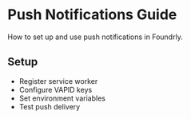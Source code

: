 # Push Notifications Guide

How to set up and use push notifications in Foundrly.

## Setup
- Register service worker
- Configure VAPID keys
- Set environment variables
- Test push delivery
